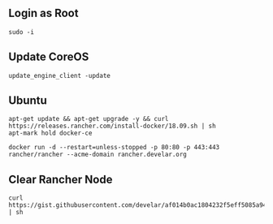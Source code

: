 ## Login as Root
`sudo -i`

## Update CoreOS

```
update_engine_client -update
```

## Ubuntu

```
apt-get update && apt-get upgrade -y && curl https://releases.rancher.com/install-docker/18.09.sh | sh
apt-mark hold docker-ce
```

```
docker run -d --restart=unless-stopped -p 80:80 -p 443:443 rancher/rancher --acme-domain rancher.develar.org
```

## Clear Rancher Node

```
curl https://gist.githubusercontent.com/develar/af014b0ac1804232f5eff5085a94c231/raw/e7ca131ab487d5962b3d135ae6b208bd6f3608a7/gistfile1.txt  | sh
```